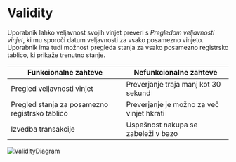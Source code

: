 # Validity

Uporabnik lahko veljavnost svojih vinjet preveri s *Pregledom veljavnosti vinjet*, ki mu sporoči datum veljavnosti za vsako posamezno vinjeto.
Uporabnik ima tudi možnost pregleda stanja za vsako posamezno registrsko tablico, ki prikaže trenutno stanje. 



| Funkcionalne zahteve | Nefunkcionalne zahteve |
| ------------- | ------------- |
| Pregled veljavnosti vinjet  | Preverjanje traja manj kot 30 sekund |
| Pregled stanja za posamezno registrsko tablico | Preverjanje je možno za več vinjet hkrati |
| Izvedba transakcije  | Uspešnost nakupa se zabeleži v bazo |


![ValidityDiagram](https://user-images.githubusercontent.com/1338126/157852932-2dc22d62-0411-4784-98c1-97d542dadc85.png)
